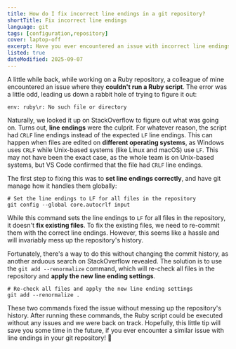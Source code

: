```yaml
---
title: How do I fix incorrect line endings in a git repository?
shortTitle: Fix incorrect line endings
language: git
tags: [configuration,repository]
cover: laptop-off
excerpt: Have you ever encountered an issue with incorrect line endings in your git repository? Let's fix it!
listed: true
dateModified: 2025-09-07
---
```


A little while back, while working on a Ruby repository, a colleague of mine encountered an issue where they **couldn't run a Ruby script**. The error was a little odd, leading us down a rabbit hole of trying to figure it out:

```plaintext
env: ruby\r: No such file or directory
```

Naturally, we looked it up on StackOverflow to figure out what was going on. Turns out, **line endings** were the culprit. For whatever reason, the script had `CRLF` line endings instead of the expected `LF` line endings. This can happen when files are edited on **different operating systems**, as Windows uses `CRLF` while Unix-based systems (like Linux and macOS) use `LF`. This may not have been the exact case, as the whole team is on Unix-based systems, but VS Code confirmed that the file had `CRLF` line endings.

The first step to fixing this was to **set line endings correctly**, and have git manage how it handles them globally:

```shell
# Set the line endings to LF for all files in the repository
git config --global core.autocrlf input
```

While this command sets the line endings to `LF` for all files in the repository, it doesn't **fix existing files**. To fix the existing files, we need to re-commit them with the correct line endings. However, this seems like a hassle and will invariably mess up the repository's history.

Fortunately, there's a way to do this without changing the commit history, as another arduous search on StackOverflow revealed. The solution is to use the `git add --renormalize` command, which will re-check all files in the repository and **apply the new line ending settings**.

```shell
# Re-check all files and apply the new line ending settings
git add --renormalize .
```

These two commands fixed the issue without messing up the repository's history. After running these commands, the Ruby script could be executed without any issues and we were back on track. Hopefully, this little tip will save you some time in the future, if you ever encounter a similar issue with line endings in your git repository! 🍻
